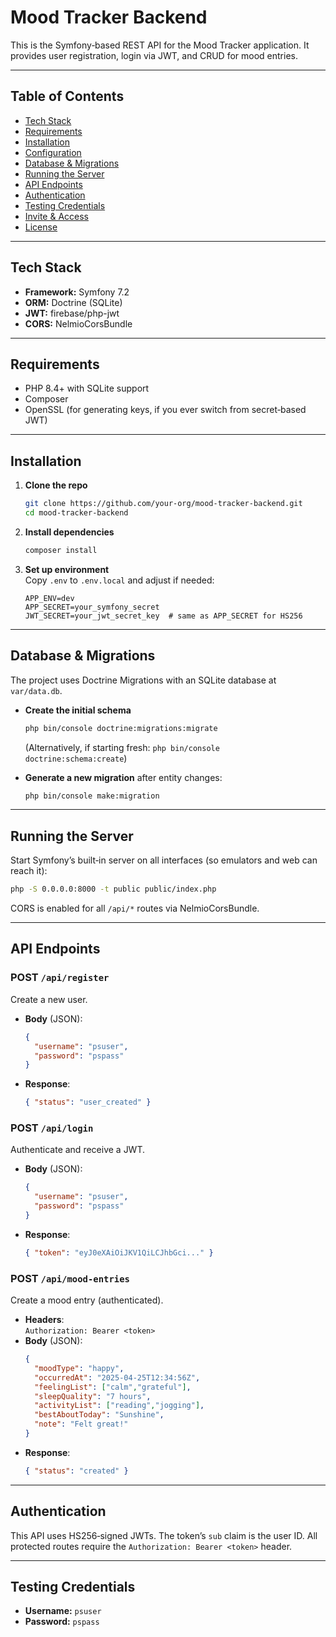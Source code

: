 # Mood Tracker Backend

This is the Symfony‑based REST API for the Mood Tracker application. It provides user registration, login via JWT, and CRUD for mood entries.

---

## Table of Contents

- [Tech Stack](#tech-stack)  
- [Requirements](#requirements)  
- [Installation](#installation)  
- [Configuration](#configuration)  
- [Database & Migrations](#database--migrations)  
- [Running the Server](#running-the-server)  
- [API Endpoints](#api-endpoints)  
- [Authentication](#authentication)  
- [Testing Credentials](#testing-credentials)  
- [Invite & Access](#invite--access)  
- [License](#license)

---

## Tech Stack

- **Framework:** Symfony 7.2  
- **ORM:** Doctrine (SQLite)  
- **JWT:** firebase/php-jwt  
- **CORS:** NelmioCorsBundle  

---

## Requirements

- PHP 8.4+ with SQLite support  
- Composer  
- OpenSSL (for generating keys, if you ever switch from secret‑based JWT)  

---

## Installation

1. **Clone the repo**  
   ```bash
   git clone https://github.com/your-org/mood-tracker-backend.git
   cd mood-tracker-backend
   ```

2. **Install dependencies**  
   ```bash
   composer install
   ```

3. **Set up environment**  
   Copy `.env` to `.env.local` and adjust if needed:
   ```dotenv
   APP_ENV=dev
   APP_SECRET=your_symfony_secret
   JWT_SECRET=your_jwt_secret_key  # same as APP_SECRET for HS256
   ```

---

## Database & Migrations

The project uses Doctrine Migrations with an SQLite database at `var/data.db`.

- **Create the initial schema**  
  ```bash
  php bin/console doctrine:migrations:migrate
  ```  
  (Alternatively, if starting fresh: `php bin/console doctrine:schema:create`)

- **Generate a new migration** after entity changes:  
  ```bash
  php bin/console make:migration
  ```

---

## Running the Server

Start Symfony’s built‑in server on all interfaces (so emulators and web can reach it):

```bash
php -S 0.0.0.0:8000 -t public public/index.php
```

CORS is enabled for all `/api/*` routes via NelmioCorsBundle.

---

## API Endpoints

### POST `/api/register`

Create a new user.

- **Body** (JSON):
  ```json
  {
    "username": "psuser",
    "password": "pspass"
  }
  ```
- **Response**:
  ```json
  { "status": "user_created" }
  ```

### POST `/api/login`

Authenticate and receive a JWT.

- **Body** (JSON):
  ```json
  {
    "username": "psuser",
    "password": "pspass"
  }
  ```
- **Response**:
  ```json
  { "token": "eyJ0eXAiOiJKV1QiLCJhbGci..." }
  ```

### POST `/api/mood-entries`

Create a mood entry (authenticated).

- **Headers**:  
  `Authorization: Bearer <token>`
- **Body** (JSON):
  ```json
  {
    "moodType": "happy",
    "occurredAt": "2025-04-25T12:34:56Z",
    "feelingList": ["calm","grateful"],
    "sleepQuality": "7 hours",
    "activityList": ["reading","jogging"],
    "bestAboutToday": "Sunshine",
    "note": "Felt great!"
  }
  ```
- **Response**:
  ```json
  { "status": "created" }
  ```

---

## Authentication

This API uses HS256‑signed JWTs. The token’s `sub` claim is the user ID. All protected routes require the `Authorization: Bearer <token>` header.

---

## Testing Credentials

- **Username:** `psuser`  
- **Password:** `pspass`



